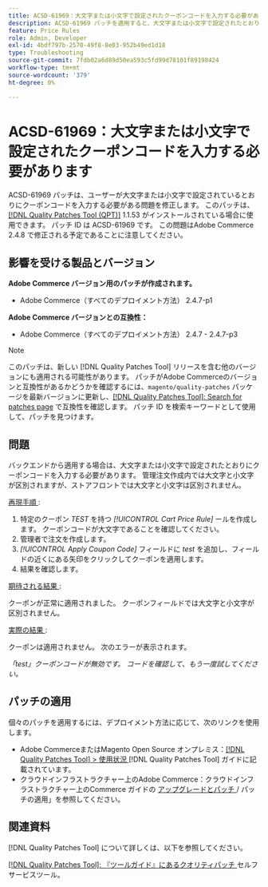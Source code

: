 ```yaml
---
title: ACSD-61969：大文字または小文字で設定されたクーポンコードを入力する必要があります
description: ACSD-61969 パッチを適用すると、大文字または小文字で設定されたとおりにクーポンコードを入力する必要があるAdobe Commerceの問題が修正されます。
feature: Price Rules
role: Admin, Developer
exl-id: 4bdf797b-2570-49f8-8e03-952b49ed1d18
type: Troubleshooting
source-git-commit: 7fdb02a6d89d50ea593c5fd99d78101f89198424
workflow-type: tm+mt
source-wordcount: '379'
ht-degree: 0%

---
```


# ACSD-61969：大文字または小文字で設定されたクーポンコードを入力する必要があります

ACSD-61969 パッチは、ユーザーが大文字または小文字で設定されているとおりにクーポンコードを入力する必要がある問題を修正します。 このパッチは、[[!DNL Quality Patches Tool (QPT)]](/help/tools/quality-patches-tool/quality-patches-tool-to-self-serve-quality-patches.md) 1.1.53 がインストールされている場合に使用できます。 パッチ ID は ACSD-61969 です。 この問題はAdobe Commerce 2.4.8 で修正される予定であることに注意してください。

## 影響を受ける製品とバージョン

**Adobe Commerce バージョン用のパッチが作成されます。**

* Adobe Commerce（すべてのデプロイメント方法） 2.4.7-p1

**Adobe Commerce バージョンとの互換性：**

* Adobe Commerce（すべてのデプロイメント方法） 2.4.7 - 2.4.7-p3

>[!NOTE]
>
>このパッチは、新しい [!DNL Quality Patches Tool] リリースを含む他のバージョンにも適用される可能性があります。 パッチがAdobe Commerceのバージョンと互換性があるかどうかを確認するには、`magento/quality-patches` パッケージを最新バージョンに更新し、[[!DNL Quality Patches Tool]: Search for patches page](https://experienceleague.adobe.com/tools/commerce-quality-patches/index.html) で互換性を確認します。 パッチ ID を検索キーワードとして使用して、パッチを見つけます。

## 問題

バックエンドから適用する場合は、大文字または小文字で設定されたとおりにクーポンコードを入力する必要があります。 管理注文作成内では大文字と小文字が区別されますが、ストアフロントでは大文字と小文字は区別されません。

<u> 再現手順 </u>:

1. 特定のクーポン *TEST* を持つ *[!UICONTROL Cart Price Rule]* ールを作成します。 クーポンコードが大文字であることを確認してください。
1. 管理者で注文を作成します。
1. *[!UICONTROL Apply Coupon Code]* フィールドに *test* を追加し、フィールドの近くにある矢印をクリックしてクーポンを適用します。
1. 結果を確認します。

<u> 期待される結果 </u>:

クーポンが正常に適用されました。 クーポンフィールドでは大文字と小文字が区別されません。

<u> 実際の結果 </u>:

クーポンは適用されません。 次のエラーが表示されます。

*「test」クーポンコードが無効です。 コードを確認して、もう一度試してください。*

## パッチの適用

個々のパッチを適用するには、デプロイメント方法に応じて、次のリンクを使用します。

* Adobe CommerceまたはMagento Open Source オンプレミス：[[!DNL Quality Patches Tool] > 使用状況 ](/help/tools/quality-patches-tool/usage.md)[!DNL Quality Patches Tool] ガイドに記載されています。
* クラウドインフラストラクチャー上のAdobe Commerce：クラウドインフラストラクチャー上のCommerce ガイドの [ アップグレードとパッチ ](https://experienceleague.adobe.com/docs/commerce-cloud-service/user-guide/develop/upgrade/apply-patches.html)/ パッチの適用」を参照してください。

## 関連資料

[!DNL Quality Patches Tool] について詳しくは、以下を参照してください。

[[!DNL Quality Patches Tool]: 『ツールガイド』にあるクオリティパッチ ](/help/tools/quality-patches-tool/quality-patches-tool-to-self-serve-quality-patches.md) セルフサービスツール。
